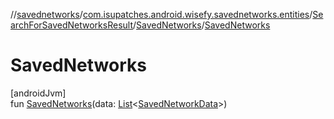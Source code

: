 //[savednetworks](../../../../index.md)/[com.isupatches.android.wisefy.savednetworks.entities](../../index.md)/[SearchForSavedNetworksResult](../index.md)/[SavedNetworks](index.md)/[SavedNetworks](-saved-networks.md)

# SavedNetworks

[androidJvm]\
fun [SavedNetworks](-saved-networks.md)(data: [List](https://kotlinlang.org/api/latest/jvm/stdlib/kotlin.collections/-list/index.html)&lt;[SavedNetworkData](../../-saved-network-data/index.md)&gt;)
